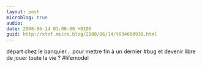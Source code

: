 ```yaml
---
layout: post
microblog: true
audio: 
date: 2008-06-14 01:00:00 +0100
guid: http://xtof.micro.blog/2008/06/14/t834608938.html
---
```

départ chez le banquier... pour mettre fin à un dernier #bug et devenir libre de jouer toute la vie ? #lifemodel

